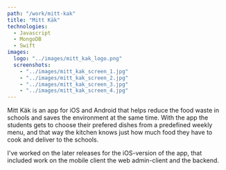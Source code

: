 ```yaml
---
path: "/work/mitt-kak"
title: "Mitt Käk"
technologies:
  - Javascript      
  - MongoDB
  - Swift
images:
  logo: "../images/mitt_kak_logo.png"
  screenshots:
    - "../images/mitt_kak_screen_1.jpg"
    - "../images/mitt_kak_screen_2.jpg"
    - "../images/mitt_kak_screen_3.jpg"
    - "../images/mitt_kak_screen_4.jpg"
---
```


Mitt Käk is an app for iOS and Android that helps reduce the food waste in schools and saves the environment at the same time. With the app the students gets to choose their prefered dishes from a predefined weekly menu, and that way the kitchen knows just how much food they have to cook and deliver to the schools.

I've worked on the later releases for the iOS-version of the app, that included work on the mobile client the web admin-client and the backend.